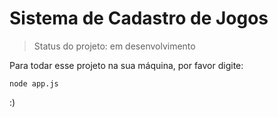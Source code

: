 <h1>Sistema de Cadastro de Jogos</h1>

> Status do projeto: em desenvolvimento

Para todar esse projeto na sua máquina, por favor digite:

```
node app.js
```

:)